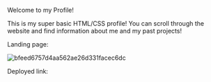 Welcome to my Profile!

 This is my super basic HTML/CSS profile! You can scroll through the website and find information about me and my past projects!

Landing page:

![bfeed6757d4aa562ae26d331facec6dc](https://github.com/zafeera1/basic-profile-page/assets/142850725/b3e6fb06-8dac-4e5b-96de-241a903a1f57)


Deployed link:
